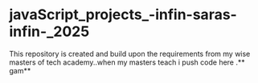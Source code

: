 # javaScript_projects_-infin-saras-infin-_2025
This repository is created and build upon the requirements from my wise masters of tech academy..when my masters teach i push code here .** gam**
